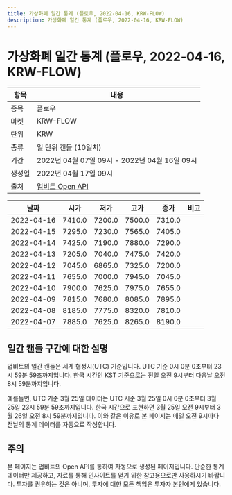 ```yaml
---
title: 가상화폐 일간 통계 (플로우, 2022-04-16, KRW-FLOW)
description: 가상화폐 일간 통계 (플로우, 2022-04-16, KRW-FLOW)
---
```



가상화폐 일간 통계 (플로우, 2022-04-16, KRW-FLOW)
===

|항목|내용|
|--|--|
|종목|플로우|
|마켓|KRW-FLOW|
|단위|KRW|
|종류|일 단위 캔들 (10일치)|
|기간|2022년 04월 07일 09시 - 2022년 04월 16일 09시|
|생성일|2022년 04월 17일 09시|
|출처|[업비트 Open API](https://docs.upbit.com)|


|날짜|시가|저가|고가|종가|비고|
|--|--|--|--|--|--|
|2022-04-16|7410.0|7200.0|7500.0|7310.0|    |
|2022-04-15|7295.0|7230.0|7565.0|7405.0|    |
|2022-04-14|7425.0|7190.0|7880.0|7290.0|    |
|2022-04-13|7205.0|7040.0|7475.0|7420.0|    |
|2022-04-12|7045.0|6865.0|7325.0|7200.0|    |
|2022-04-11|7655.0|7000.0|7945.0|7045.0|    |
|2022-04-10|7900.0|7625.0|7975.0|7655.0|    |
|2022-04-09|7815.0|7680.0|8085.0|7895.0|    |
|2022-04-08|8185.0|7775.0|8320.0|7810.0|    |
|2022-04-07|7885.0|7625.0|8265.0|8190.0|    |


일간 캔들 구간에 대한 설명
---


업비트의 일간 캔들은 세계 협정시(UTC) 기준입니다. 
UTC 기준 0시 0분 0초부터 23시 59분 59초까지입니다. 
한국 시간인 KST 기준으로는 전일 오전 9시부터 다음날 오전 8시 59분까지입니다. 


예를들면, UTC 기준 3월 25일 데이터는 UTC 시준 3월 25일 0시 0분 0초부터 3월 25일 23시 59분 59초까지입니다. 
한국 시간으로 표현하면 3월 25일 오전 9시부터 3월 26일 오전 8시 59분까지입니다. 
이와 같은 이유로 본 페이지는 매일 오전 9시마다 전날의 통계 데이터를 자동으로 작성합니다. 


주의
---


본 페이지는 업비트의 Open API를 통하여 자동으로 생성된 페이지입니다. 
단순한 통계 데이터만 제공하고, 자료를 통해 인사이트를 얻기 위한 참고용으로만 사용하시기 바랍니다. 
투자를 권유하는 것은 아니며, 투자에 대한 모든 책임은 투자자 본인에게 있습니다. 
